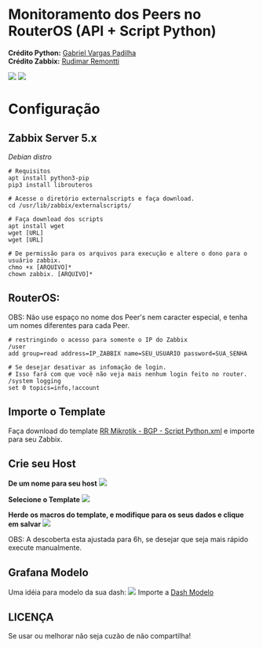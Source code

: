 # Monitoramento dos Peers no RouterOS (API + Script Python)
<b>Crédito Python:</b> <a href="https://github.com/gtkpad">Gabriel Vargas Padilha</a> <br />
<b>Crédito Zabbix:</b> <a href="https://github.com/remontti">Rudimar Remontti</a>

<img src="https://raw.githubusercontent.com/remontti/Zabbix-Templates/main/Mikrotik/BGP_ROUTEROS/imgs/dados.png">
<img src="https://github.com/remontti/Zabbix-Templates/blob/main/Mikrotik/BGP_ROUTEROS/imgs/graficos.png">


# Configuração

## Zabbix Server 5.x
<i>Debian distro</i>
```
# Requisitos
apt install python3-pip
pip3 install librouteros

# Acesse o diretório externalscripts e faça download.
cd /usr/lib/zabbix/externalscripts/

# Faça download dos scripts 
apt install wget 
wget [URL]
wget [URL]

# De permissão para os arquivos para execução e altere o dono para o usuário zabbix.
chmo +x [ARQUIVO]*
chown zabbix. [ARQUIVO]*
```

## RouterOS:
OBS: Não use espaço no nome dos Peer's nem caracter especial, e tenha um nomes diferentes para cada Peer.
```# Crie um usuário com permissões somente de leitura bem como 
# restringindo o acesso para somente o IP do Zabbix
/user
add group=read address=IP_ZABBIX name=SEU_USUARIO password=SUA_SENHA

# Se desejar desativar as infomação de login.
# Isso fará com que você não veja mais nenhum login feito no router.
/system logging
set 0 topics=info,!account
```

## Importe o Template
Faça download do template <a href="https://raw.githubusercontent.com/remontti/Zabbix-Templates/main/Mikrotik/BGP_ROUTEROS/RR%20Mikrotik%20-%20BGP%20-%20Script%20Python.xml">RR Mikrotik - BGP - Script Python.xml</a> e importe para seu Zabbix.

## Crie seu Host
<b>De um nome para seu host</b>
<img src="https://github.com/remontti/Zabbix-Templates/blob/main/Mikrotik/BGP_ROUTEROS/imgs/host_1.png">
  
<b>Selecione o Template</b>
<img src="https://github.com/remontti/Zabbix-Templates/blob/main/Mikrotik/BGP_ROUTEROS/imgs/host_2.png">

<b>Herde os macros do template, e modifique para os seus dados e clique em salvar</b>
<img src="https://github.com/remontti/Zabbix-Templates/blob/main/Mikrotik/BGP_ROUTEROS/imgs/host_3.png">

OBS: A descoberta esta ajustada para 6h, se desejar que seja mais rápido execute manualmente.

## Grafana Modelo
Uma idéia para modelo da sua dash:
<img src="https://github.com/remontti/Zabbix-Templates/blob/main/Mikrotik/BGP_ROUTEROS/imgs/grafana.png">
Importe a <a href="https://raw.githubusercontent.com/remontti/Zabbix-Templates/main/Mikrotik/BGP_ROUTEROS/Grafana_Modelo.json">Dash Modelo</a>


## LICENÇA
Se usar ou melhorar não seja cuzão de não compartilha!
